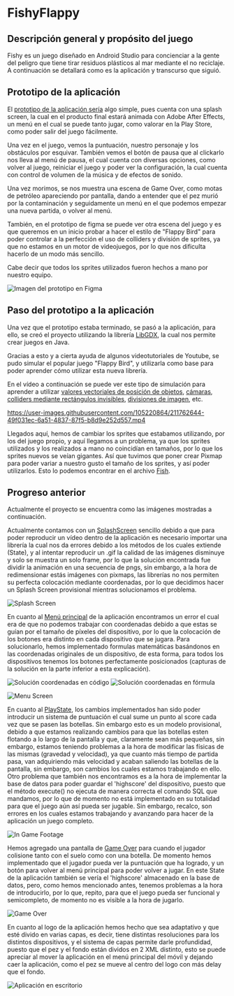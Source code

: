 # FishyFlappy

## Descripción general y propósito del juego

Fishy es un juego diseñado en Android Studio para concienciar a la gente del peligro
que tiene tirar residuos plásticos al mar mediante el no reciclaje. A continuación se
detallará como es la aplicación y transcurso que siguió.

## Prototipo de la aplicación

El [prototipo de la aplicación sería](https://www.figma.com/proto/jwDlWC1p46czR1ZfwXxDD1/Fishy-Flappy?node-id=2%3A2&scaling=min-zoom&page-id=0%3A1&starting-point-node-id=2%3A2) algo simple,
pues cuenta con una splash screen, la cual en el producto final estará animada con
Adobe After Effects, un menú en el cual se puede tanto jugar, como valorar en la Play Store,
como poder salir del juego fácilmente.

Una vez en el juego, vemos la puntuación, nuestro personaje y los obstáculos por esquivar.
También vemos el botón de pausa que al clickarlo nos lleva al menú de pausa, el cual cuenta
con diversas opciones, como volver al juego, reiniciar el juego y poder ver la configuración,
la cual cuenta con control de volumen de la música y de efectos de sonido.

Una vez morimos, se nos muestra una escena de Game Over, como motas de petróleo
apareciendo por pantalla, dando a entender que el pez murió por la contaminación y seguidamente
un menú en el que podemos empezar una nueva partida, o volver al menú.

También, en el prototipo de figma se puede ver otra escena del juego y es que queremos
en un inicio probar a hacer el estilo de "Flappy Bird" para poder controlar a la perfección
el uso de colliders y división de sprites, ya que no estamos en un motor de videojuegos,
por lo que nos dificulta hacerlo de un modo más sencillo.

Cabe decir que todos los sprites utilizados fueron hechos a mano por nuestro equipo.

![Imagen del prototipo en Figma](assets/Main.png)

## Paso del prototipo a la aplicación

Una vez que el prototipo estaba terminado, se pasó a la aplicación, para ello, se creó
el proyecto utilizando la librería [LibGDX](https://libgdx.com/), la cual nos permite crear juegos en Java.

Gracias a esto y a cierta ayuda de algunos videotutoriales de Youtube, se pudo simular
el popular juego "Flappy Bird", y utilizarla como base para poder aprender cómo utilizar
esta nueva librería.

En el vídeo a continuación se puede ver este tipo de simulación para aprender a utilizar
[valores vectoriales de posición de objetos](./core/src/com/erdarkniel/fishyflappy/sprites/Fish.java), [cámaras](./core/src/com/erdarkniel/fishyflappy/states/MenuState.java), [colliders mediante rectángulos invisibles](./core/src/com/erdarkniel/fishyflappy/sprites/Tube.java), [divisiones de imagen](./core/src/com/erdarkniel/fishyflappy/sprites/Fish.java), etc.

https://user-images.githubusercontent.com/105220864/211762644-49f031ec-6a51-4837-87f5-b8d9e252d557.mp4

Llegados aquí, hemos de cambiar los sprites que estabamos utilizando, por los del juego propio, y aquí llegamos a un problema,
ya que los sprites utilizados y los realizados a mano no coincidían en tamaños, por lo que los sprites nuevos se veían gigantes.
Así que tuvimos que poner crear Pixmap para poder variar a nuestro gusto el tamaño de los sprites, y así poder utilizarlos. Esto
lo podemos encontrar en el archivo [Fish](./core/src/com/erdarkniel/fishyflappy/sprites/Fish.java).

## Progreso anterior

Actualmente el proyecto se encuentra como las imágenes mostradas a continuación.

Actualmente contamos con un [SplashScreen](./core/src/com/erdarkniel/fishyflappy/states/SplashScreen.java) sencillo debido a que para poder reproducir un vídeo dentro de la aplicación es necesario importar una librería la cual nos
da errores debido a los métodos de los cuales extiende (State), y al intentar reproducir un .gif la calidad de las imágenes disminuye y solo se muestra un solo frame,
por lo que la solución encontrada fue dividir la animación en una secuencia de pngs, sin embargo, a la hora de redimensionar estás imágenes con pixmaps, las librerías
no nos permiten su perfecta colocación mediante coordenadas, por lo que decidimos hacer un Splash Screen provisional mientras solucionamos el problema.

![Splash Screen](./Screenshots/splashscreen.png)

En cuanto al [Menú principal](./core/src/com/erdarkniel/fishyflappy/states/MenuState.java) de la aplicación encontramos un error el cual era de que no podemos trabajar
con coordenadas debido a que estas se guían por el tamaño de píxeles del dispositivo, por lo que la colocación de los botones era distinto en cada dispositivo que se jugara.
Para solucionarlo, hemos implementado formulas matemáticas basándonos en las coordenadas originales de un dispositivo, de esta forma, para todos los dispositivos tenemos
los botones perfectamente posicionados (capturas de la solución en la parte inferior a esta explicación).

![Solución coordenadas en código](./Screenshots/coordenadas.png) ![Solución coordenadas en fórmula](./Screenshots/formula.png)

![Menu Screen](./Screenshots/menuscreen.png)

En cuanto al [PlayState](./core/src/com/erdarkniel/fishyflappy/states/PlayState.java), los cambios implementados han sido poder introducir un sistema de puntuación el cual sume un punto al score cada vez que se pasen las botellas.
Sin embargo esto es un modelo provisional, debido a que estamos realizando cambios para que las botellas esten flotando a lo largo de la pantalla y que, claramente sean más pequeñas,
sin embargo, estamos teniendo problemas a la hora de modificar las físicas de las mismas (gravedad y velocidad), ya que cuanto más tiempo de partida pasa, van adquiriendo más velocidad
y acaban saliendo las botellas de la pantalla, sin embargo, son cambios los cuales estamos trabajando en ello. Otro problema que también nos encontramos es a la hora de
implementar la base de datos para poder guardar el 'highscore' del dispositivo, puesto que el método execute() no ejecuta de manera correcta el comando SQL que mandamos,
por lo que de momento no está implementado en su totalidad para que el juego aún así pueda ser jugable. Sin embargo, recalco, son errores en los cuales estamos trabajando y
avanzando para hacer de la aplicación un juego completo.

![In Game Footage](./Screenshots/gameplayfootage.png)

Hemos agregado una pantalla de [Game Over](./core/src/com/erdarkniel/fishyflappy/states/GameOver.java) para cuando el jugador colisione tanto con el suelo como con una botella.
De momento hemos implementado que el jugador pueda ver la puntuación que ha logrado, y un botón para volver al menú principal para poder volver a jugar. En este State
de la aplicación también se vería el 'highscore' almacenado en la base de datos, pero, como hemos mencionado antes, tenemos problemas a la hora de introducirlo, por lo que,
repito, para que el juego pueda ser funcional y semicompleto, de momento no es visible a la hora de jugarlo.

![Game Over](./Screenshots/gameover.png)

En cuanto al logo de la aplicación hemos hecho que sea adaptativo y que esté divido en varias capas, es decir, tiene distintas resoluciones para los distintos dispositivos,
y el sistema de capas permite darle profundidad, puesto que el pez y el fondo están dividos en 2 XML distinto, esto se puede apreciar al mover la aplicación en el menú
principal del móvil y dejando caer la aplicación, como el pez se mueve al centro del logo con más delay que el fondo.

![Aplicación en escritorio](./Screenshots/movil.jpg)